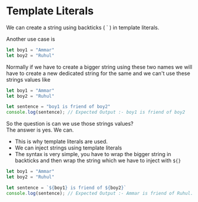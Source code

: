 # Template Literals

We can create a string using backticks ( ` ) in template literals.

Another use case is

``` javascript 
let boy1 = "Ammar"
let boy2 = "Ruhul"
```

Normally if we have to create a bigger string using these two names we will have to create a new dedicated string for the same and we can't use these strings values like 

``` javascript 
let boy1 = "Ammar"
let boy2 = "Ruhul"

let sentence = "boy1 is friend of boy2"
console.log(sentence); // Expected Output :- boy1 is friend of boy2
```
So the question is can we use those strings values?\
The answer is yes. We can.
* This is why template literals are used.
* We can inject strings using template literals
* The syntax is very simple, you have to wrap the bigger string in backticks and then wrap the string which we have to inject with `${}`

``` javascript
let boy1 = "Ammar"
let boy2 = "Ruhul"

let sentence = `${boy1} is friend of ${boy2}`
console.log(sentence); // Expected Output :- Ammar is friend of Ruhul.
```

